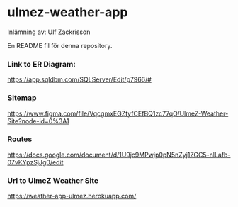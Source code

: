# ulmez-weather-app



Inlämning av: Ulf Zackrisson



En README fil för denna repository.



### Link to ER Diagram:
https://app.sqldbm.com/SQLServer/Edit/p7966/#



### Sitemap
https://www.figma.com/file/VqcgmxEGZtyfCEfBQ1zc77qO/UlmeZ-Weather-Site?node-id=0%3A1



### Routes
https://docs.google.com/document/d/1U9jc9MPwjp0pN5nZyj1ZGC5-nlLafb-07vKYpzSjJg0/edit



### Url to UlmeZ Weather Site
https://weather-app-ulmez.herokuapp.com/